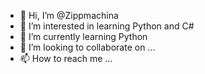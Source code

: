 - 👋 Hi, I’m @Zippmachina
- 👀 I’m interested in learning Python and C#
- 🌱 I’m currently learning Python
- 💞️ I’m looking to collaborate on ...
- 📫 How to reach me ...

<!---
Zippmachina/Zippmachina is a ✨ special ✨ repository because its `README.md` (this file) appears on your GitHub profile.
You can click the Preview link to take a look at your changes.
--->
